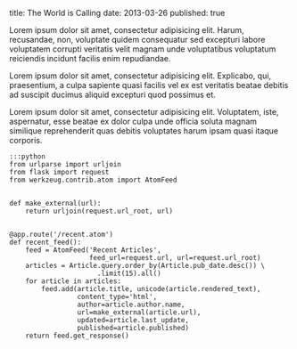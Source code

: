 title: The World is Calling
date: 2013-03-26
published: true

Lorem ipsum dolor sit amet, consectetur adipisicing elit. Harum, recusandae, non, voluptate quidem consequatur sed excepturi labore voluptatem corrupti veritatis velit magnam unde voluptatibus voluptatum reiciendis incidunt facilis enim repudiandae.

Lorem ipsum dolor sit amet, consectetur adipisicing elit. Explicabo, qui, praesentium, a culpa sapiente quasi facilis vel ex est veritatis beatae debitis ad suscipit ducimus aliquid excepturi quod possimus et.

Lorem ipsum dolor sit amet, consectetur adipisicing elit. Voluptatem, iste, aspernatur, esse beatae ex dolor culpa unde officia soluta magnam similique reprehenderit quas debitis voluptates harum ipsam quasi itaque corporis.

    :::python
    from urlparse import urljoin
    from flask import request
    from werkzeug.contrib.atom import AtomFeed


    def make_external(url):
        return urljoin(request.url_root, url)


    @app.route('/recent.atom')
    def recent_feed():
        feed = AtomFeed('Recent Articles',
                        feed_url=request.url, url=request.url_root)
        articles = Article.query.order_by(Article.pub_date.desc()) \
                          .limit(15).all()
        for article in articles:
            feed.add(article.title, unicode(article.rendered_text),
                     content_type='html',
                     author=article.author.name,
                     url=make_external(article.url),
                     updated=article.last_update,
                     published=article.published)
        return feed.get_response()
